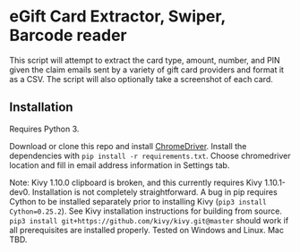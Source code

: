 # eGift Card Extractor, Swiper, Barcode reader

This script will attempt to extract the card type, amount, number, and PIN
given the claim emails sent by a variety of gift card providers and format it as a CSV.
The script will also optionally take a screenshot of each card.

## Installation
Requires Python 3.

Download or clone this repo and install 
[ChromeDriver](https://sites.google.com/a/chromium.org/chromedriver/).
Install the dependencies with `pip install -r requirements.txt`. Choose chromedriver location 
and fill in email address information in Settings tab.

Note: Kivy 1.10.0 clipboard is broken, and this currently requires Kivy 1.10.1-dev0. 
Installation is not completely straightforward. A bug in pip requires Cython to be 
installed separately prior to installing Kivy (```pip3 install Cython=0.25.2```). See Kivy installation instructions for building from
source. ```pip3 install git+https://github.com/kivy/kivy.git@master``` should work if all 
prerequisites are installed properly. Tested on Windows and Linux. Mac TBD.
